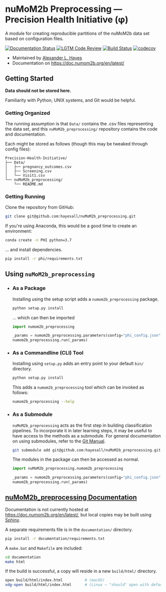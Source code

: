 # nuMoM2b Preprocessing — Precision Health Initiative (φ)

A module for creating reproducible partitions of the nuMoM2b data set based on configuration files.

[![Documentation Status](https://readthedocs.org/projects/numom2b-preprocessing/badge/?version=latest)](https://doc.numom2b.org/en/latest/?badge=latest)
[![LGTM Code Review](https://img.shields.io/lgtm/grade/python/github/hayesall/nuMoM2b_preprocessing?label=code%20quality&logo=lgtm)](https://lgtm.com/projects/g/hayesall/nuMoM2b_preprocessing/context:python)
[![Build Status](https://travis-ci.com/hayesall/nuMoM2b_preprocessing.svg?branch=master)](https://travis-ci.com/hayesall/nuMoM2b_preprocessing)
[![codecov](https://codecov.io/gh/hayesall/nuMoM2b_preprocessing/branch/master/graph/badge.svg)](https://codecov.io/gh/hayesall/nuMoM2b_preprocessing)

* Maintained by [Alexander L. Hayes](https://hayesall.com)
* Documentation on https://doc.numom2b.org/en/latest/

## Getting Started

**Data should not be stored here.**

Familiarity with Python, UNIX systems, and Git would be helpful.

### Getting Organized

The running assumption is that `Data/` contains the .csv files representing
the data set, and this `nuMoM2b_preprocessing/` repository contains the code
and documentation.

Each might be stored as follows (though this may be tweaked through config files):

```
Precision-Health-Initiative/
├── Data/
│   ├── pregnancy_outcomes.csv
│   ├── Screening.csv
│   └── Visit1.csv
└── nuMoM2b_preprocessing/
    └── README.md
```

### Getting Running

Clone the repository from GitHub:

```bash
git clone git@github.com:hayesall/nuMoM2b_preprocessing.git
```

If you're using Anaconda, this would be a good time to create an environment:

```bash
conda create -n PHI python=3.7
```

... and install dependencies.

```bash
pip install -r phi/requirements.txt
```

## Using `nuMoM2b_preprocessing`

* ### As a Package

  Installing using the setup script adds a `numom2b_preprocessing` package.

  ```bash
  python setup.py install
  ```

  ... which can then be imported

  ```python
  import numom2b_preprocessing

  _params = numom2b_preprocessing.parameters(config="phi_config.json")
  numom2b_preprocessing.run(_params)
  ```

* ### As a Commandline (CLI) Tool

  Installing using `setup.py` adds an entry point to your default `bin/` directory.

  ```bash
  python setup.py install
  ```

  This adds a `numom2b_preprocessing` tool which can be invoked as follows:

  ```bash
  numom2b_preprocessing --help
  ```

* ### As a Submodule

  `nuMoM2b_preprocessing` acts as the first step in building classification
  pipelines. To incorporate it in later learning steps, it may be useful to
  have access to the methods as a submodule. For general documentation on using
  submodules, refer to the
  [Git Manual](https://git-scm.com/book/en/v2/Git-Tools-Submodules).

  ```bash
  git submodule add git@github.com:hayesall/nuMoM2b_preprocessing.git
  ```

  The modules in the package can then be accessed as normal.

  ```python
  import nuMoM2b_preprocessing.numom2b_preprocessing

  _params = numom2b_preprocessing.parameters(config="phi_config.json")
  numom2b_preprocessing.run(_params)
  ```

## [nuMoM2b_preprocessing Documentation](https://doc.numom2b.org/en/latest/)

Documentation is not currently hosted at https://doc.numom2b.org/en/latest/,
but local copies may be built using
[Sphinx](http://www.sphinx-doc.org/en/master/).

A separate requirements file is in the `documentation/` directory.

```bash
pip install -r documentation/requirements.txt
```

A `make.bat` and `Makefile` are included:

```bash
cd documentation
make html
```

If the build is successful, a copy will reside in a new `build/html/` directory.

```bash
open build/html/index.html          # (macOS)
xdg-open build/html/index.html      # (Linux — "should" open with default browser)
```
